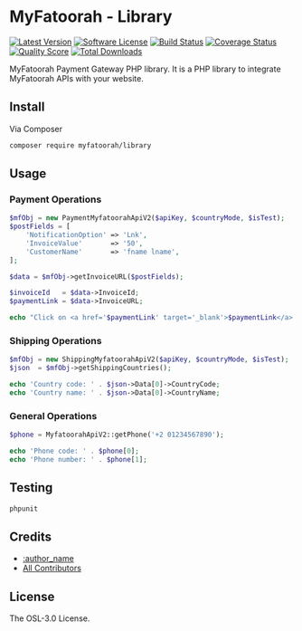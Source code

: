 # MyFatoorah - Library

[![Latest Version](https://img.shields.io/github/release/myfatoorah/library.svg?style=flat-square)](https://github.com/myfatoorah/library/releases)
[![Software License](https://img.shields.io/badge/license-MIT-brightgreen.svg?style=flat-square)](LICENSE.md)
[![Build Status](https://img.shields.io/travis/myfatoorah/library/master.svg?style=flat-square)](https://travis-ci.org/myfatoorah/library)
[![Coverage Status](https://img.shields.io/scrutinizer/coverage/g/myfatoorah/library.svg?style=flat-square)](https://scrutinizer-ci.com/g/myfatoorah/library/code-structure)
[![Quality Score](https://img.shields.io/scrutinizer/g/myfatoorah/library.svg?style=flat-square)](https://scrutinizer-ci.com/g/myfatoorah/library)
[![Total Downloads](https://img.shields.io/packagist/dt/myfatoorah/library.svg?style=flat-square)](https://packagist.org/packages/myfatoorah/library)


MyFatoorah Payment Gateway PHP library. It is a PHP library to integrate MyFatoorah APIs with your website.

## Install

Via Composer

``` bash
composer require myfatoorah/library
```

## Usage

### Payment Operations

``` php
$mfObj = new PaymentMyfatoorahApiV2($apiKey, $countryMode, $isTest);
$postFields = [
    'NotificationOption' => 'Lnk',
    'InvoiceValue'       => '50',
    'CustomerName'       => 'fname lname',
];

$data = $mfObj->getInvoiceURL($postFields);

$invoiceId   = $data->InvoiceId;
$paymentLink = $data->InvoiceURL;

echo "Click on <a href='$paymentLink' target='_blank'>$paymentLink</a> to pay with invoiceID $invoiceId.";

```

### Shipping Operations

``` php
$mfObj = new ShippingMyfatoorahApiV2($apiKey, $countryMode, $isTest);
$json  = $mfObj->getShippingCountries();

echo 'Country code: ' . $json->Data[0]->CountryCode;
echo 'Country name: ' . $json->Data[0]->CountryName;
```

### General Operations

``` php
$phone = MyfatoorahApiV2::getPhone('+2 01234567890');

echo 'Phone code: ' . $phone[0];
echo 'Phone number: ' . $phone[1];

```

## Testing

``` bash
phpunit
```

## Credits

- [:author_name](https://github.com/:author_username)
- [All Contributors](https://github.com/myfatoorah/:package_name/contributors)

## License

The OSL-3.0 License.
